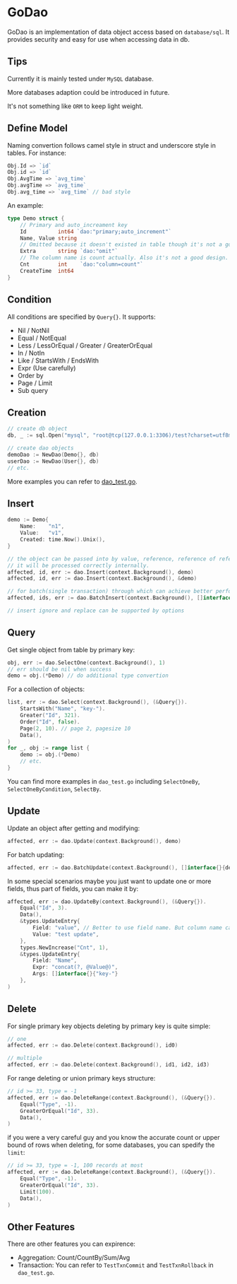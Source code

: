 # GoDao

GoDao is an implementation of data object access based on `database/sql`.
It provides security and easy for use when accessing data in db.

## Tips

Currently it is mainly tested under `MySQL` database.

More databases adaption could be introduced in future.

It's not something like `ORM` to keep light weight.

## Define Model

Naming convertion follows camel style in struct and underscore style in tables. For instance:

```go
Obj.Id => `id`
Obj.id => `id`
Obj.AvgTime => `avg_time`
Obj.avgTime => `avg_time`
Obj.avg_time => `avg_time` // bad style
```

An example:

```go
type Demo struct {
    // Primary and auto_increament key
    Id          int64 `dao:"primary;auto_increment"`
    Name, Value string
    // Omitted because it doesn't existed in table though it's not a good design actually.
    Extra       string `dao:"omit"`
    // The column name is count actually. Also it's not a good design.
    Cnt         int    `dao:"column=count"`
    CreateTime  int64
}
```

## Condition

All conditions are specified by `Query{}`.
It supports:

* Nil / NotNil
* Equal / NotEqual
* Less / LessOrEqual / Greater / GreaterOrEqual
* In / NotIn
* Like / StartsWith / EndsWith
* Expr (Use carefully)
* Order by
* Page / Limit
* Sub query

## Creation

```go
// create db object
db, _ := sql.Open("mysql", "root@tcp(127.0.0.1:3306)/test?charset=utf8mb4,utf8")

// create dao objects
demoDao := NewDao(Demo{}, db)
userDao := NewDao(User{}, db)
// etc.
```

More examples you can refer to [dao_test.go](dao_test.go).

## Insert

```go
demo := Demo{
    Name:    "n1",
    Value:   "v1",
    Created: time.Now().Unix(),
}

// the object can be passed into by value, reference, reference of reference, etc.
// it will be processed correctly internally.
affected, id, err := dao.Insert(context.Background(), demo)
affected, id, err := dao.Insert(context.Background(), &demo)

// for batch(single transaction) through which can achieve better performance
affected, ids, err := dao.BatchInsert(context.Background(), []interface{}{demo, demo1, demo2})

// insert ignore and replace can be supported by options
```

## Query

Get single object from table by primary key:

```go
obj, err := dao.SelectOne(context.Background(), 1)
// err should be nil when success
demo = obj.(*Demo) // do additional type convertion
```

For a collection of objects:

```go
list, err := dao.Select(context.Background(), (&Query{}).
    StartsWith("Name", "key-").
    Greater("Id", 321).
    Order("Id", false).
    Page(2, 10). // page 2, pagesize 10
    Data(),
)
for _, obj := range list {
    demo := obj.(*Demo)
    // etc.
}
```

You can find more examples in `dao_test.go` including `SelectOneBy`, `SelectOneByCondition`, `SelectBy`.

## Update

Update an object after getting and modifying:

```go
affected, err := dao.Update(context.Background(), demo)
```

For batch updating:

```go
affected, err := dao.BatchUpdate(context.Background(), []interface{}{demo1, demo2, demo3})
```

In some special scenarios maybe you just want to update one or more fields, thus part of fields, you can make it by:

```go
affected, err := dao.UpdateBy(context.Background(), (&Query{}).
    Equal("Id", 3).
    Data(),
    &types.UpdateEntry{
        Field: "value", // Better to use field name. But column name can be recognized too in most of methods.
        Value: "test update",
    },
    types.NewIncrease("Cnt", 1),
    &types.UpdateEntry{
        Field: "Name", 
        Expr: "concat(?, @Value@)",
        Args: []interface{}{"key-"}
    },
)
```

## Delete

For single primary key objects deleting by primary key is quite simple:

```go
// one
affected, err := dao.Delete(context.Background(), id0)

// multiple
affected, err := dao.Delete(context.Background(), id1, id2, id3)
```

For range deleting or union primary keys structure:

```go
// id >= 33, type = -1
affected, err := dao.DeleteRange(context.Background(), (&Query{}).
    Equal("Type", -1).
    GreaterOrEqual("Id", 33).
    Data(),
)
```

if you were a very careful guy and you know the accurate count or upper bound of rows when deleting, for some databases, you can spedify the `limit`:

```go
// id >= 33, type = -1, 100 records at most
affected, err := dao.DeleteRange(context.Background(), (&Query{}).
    Equal("Type", -1).
    GreaterOrEqual("Id", 33).
    Limit(100).
    Data(),
)
```

## Other Features

There are other features you can expirence:

* Aggregation: Count/CountBy/Sum/Avg
* Transaction: You can refer to `TestTxnCommit` and `TestTxnRollback` in `dao_test.go`.
